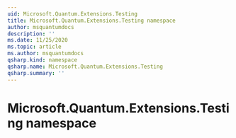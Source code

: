 ```yaml
---
uid: Microsoft.Quantum.Extensions.Testing
title: Microsoft.Quantum.Extensions.Testing namespace
author: msquantumdocs
description: ''
ms.date: 11/25/2020
ms.topic: article
ms.author: msquantumdocs
qsharp.kind: namespace
qsharp.name: Microsoft.Quantum.Extensions.Testing
qsharp.summary: ''
---
```


# Microsoft.Quantum.Extensions.Testing namespace



